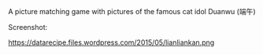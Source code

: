 A picture matching game with pictures of the famous cat idol Duanwu (端午) 

Screenshot:

https://datarecipe.files.wordpress.com/2015/05/lianliankan.png

